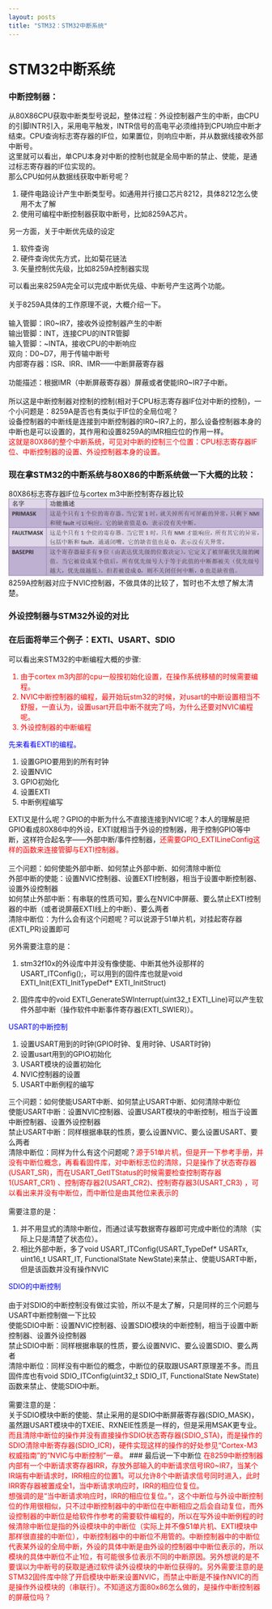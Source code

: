 ```yaml
---
layout: posts
title: "STM32：STM32中断系统"
---
```


# STM32中断系统
### 中断控制器：
从80X86CPU获取中断类型号说起，整体过程：外设控制器产生的中断，由CPU的引脚INTR引入，采用电平触发，INTR信号的高电平必须维持到CPU响应中断才结束。CPU查询标志寄存器的IF位，如果置位，则响应中断，并从数据线接收外部中断号。<br>
这里就可以看出，单CPU本身对中断的控制也就是全局中断的禁止、使能，是通过标志寄存器的IF位实现的。<br>
那么CPU如何从数据线获取中断号呢？<br>

1. 硬件电路设计产生中断类型号。如通用并行接口芯片8212，具体8212怎么使用不太了解
2. 使用可编程中断控制器获取中断号，比如8259A芯片。

另一方面，关于中断优先级的设定

1. 软件查询
2. 硬件查询优先方式，比如菊花链法
3. 矢量控制优先级，比如8259A控制器实现

可以看出来8259A完全可以完成中断优先级、中断号产生这两个功能。<br><br>
关于8259A具体的工作原理不说，大概介绍一下。<br><br>
输入管脚：IR0~IR7，接收外设控制器产生的中断<br>
输出管脚：INT，连接CPU的INTR管脚<br>
输入管脚：~INTA，接收CPU的中断响应<br>
双向：D0~D7，用于传输中断号<br>
内部寄存器：ISR、IRR、IMR——中断屏蔽寄存器<br><br>
功能描述：根据IMR（中断屏蔽寄存器）屏蔽或者使能IR0~IR7子中断。<br><br>
所以这是中断控制器对控制的控制(相对于CPU标志寄存器IF位对中断的控制)，一个小问题是：8259A是否也有类似于IF位的全局位呢？<br>
设备控制器的中断线是连接到中断控制器的IR0~IR7上的，那么设备控制器本身的中断也是可以设置的，其作用和设置8259A的IMR相应位的作用一样。<br>
<font color="red">这就是80X86的整个中断系统，可见对中断的控制三个位置：CPU标志寄存器IF位、中断控制器的设置、外设控制器本身的设置。</font>
### 现在拿STM32的中断系统与80X86的中断系统做一下大概的比较：
80X86标志寄存器IF位与cortex m3中断控制寄存器比较<img src="/images/stm32/cortex中断寄存器.jpg" width="800"><br>
8259A控制器对应于NVIC控制器，不做具体的比较了，暂时也不太想了解太清楚。<br>
### 外设控制器与STM32外设的对比
### 在后面将举三个例子：EXTI、USART、SDIO
可以看出来STM32的中断编程大概的步骤:
<font color="red">

1. 由于cortex m3内部的cpu一般按初始化设置，在操作系统移植的时候需要编程。
2. NVIC中断控制器的编程，最开始玩stm32的时候，对usart的中断设置相当不舒服，一直认为，设置usart开启中断不就完了吗，为什么还要对NVIC编程呢。
3. 外设控制器的中断编程

</font>
<font color="blue">
先来看看EXTI的编程。</font>

1. 设置GPIO要用到的所有时钟
2. 设置NVIC
3. GPIO初始化
4. 设置EXTI
5. 中断例程编写

EXTI又是什么呢？GPIO的中断为什么不直接连接到NVIC呢？本人的理解是把GPIO看成80X86中的外设，EXTI就相当于外设的控制器，用于控制GPIO等中断，这样符合起名字——外部中断/事件控制器，<font color="red">还需要GPIO_EXTILineConfig这样的函数来连接管脚与EXTI控制器。</font><br><br>
三个问题：如何使能外部中断、如何禁止外部中断、如何清除中断位<br>
外部中断的使能：设置NVIC控制器、设置EXTI控制器，相当于设置中断控制器、设置外设控制器<br>
如何禁止外部中断：有串联的性质可知，要么在NVIC中屏蔽、要么禁止EXTI控制器的中断（或者说屏蔽EXTI线上的中断）、要么两者<br>
清除中断位：为什么会有这个问题呢？可以说源于51单片机，对挂起寄存器(EXTI_PR)设置即可

另外需要注意的是：

1. stm32f10x的外设库中并没有像使能、中断其他外设那样的USART_ITConfig();，可以用到的固件库也就是void EXTI_Init(EXTI_InitTypeDef* EXTI_InitStruct)

2. 固件库中的void EXTI_GenerateSWInterrupt(uint32_t EXTI_Line)可以产生软件外部中断（操作软件中断事件寄存器(EXTI_SWIER)）。

<font color="blue">
USART的中断控制</font>

1. 设置USART用到的时钟(GPIO时钟、复用时钟、USART时钟)
2. 设置usart用到的GPIO初始化
3. USART模块的设置初始化
4. NVIC控制器的设置
5. USART中断例程的编写

三个问题：如何使能USART中断、如何禁止USART中断、如何清除中断位<br>
使能USART中断：设置NVIC控制器、设置USART模块的中断控制，相当于设置中断控制器、设置外设控制器<br>
禁止USART中断：同样根据串联的性质，要么设置NVIC、要么设置USART、要么两者<br>
清除中断位：同样为什么有这个问题呢？<font color="red">源于51单片机，但是开一下参考手册，并没有中断位概念，再看看固件库，对中断标志位的清除，只是操作了状态寄存器(USART_SR)，而在USART_GetITStatus的时候需要检查控制寄存器1(USART_CR1) 、控制寄存器2(USART_CR2)、控制寄存器3(USART_CR3)  ，可以看出来并没有中断位，而中断位是由其他位来表示的</font><br><br>
需要注意的是：

1. 并不用显式的清除中断位，而通过读写数据寄存器即可完成中断位的清除（实际上只是清楚了状态位）。
2. 相比外部中断，多了void USART_ITConfig(USART_TypeDef* USARTx, uint16_t USART_IT, FunctionalState NewState)来禁止、使能USART中断，但是该函数并没有操作NVIC

<font color="blue">
SDIO的中断控制</font><br><br>
由于对SDIO的中断控制没有做过实验，所以不是太了解，只是同样的三个问题与USART中断控制做一下比较<br>
使能SDIO中断：设置NVIC控制器、设置SDIO模块的中断控制，相当于设置中断控制器、设置外设控制器<br>
禁止SDIO中断：同样根据串联的性质，要么设置NVIC、要么设置SDIO、要么两者<br>
清除中断位：同样没有中断位的概念，中断位的获取跟USART原理差不多。而且固件库也有void SDIO_ITConfig(uint32_t SDIO_IT, FunctionalState NewState)函数来禁止、使能SDIO中断。<br><br>
需要注意的是：<br>
关于SDIO模块中断的使能、禁止采用的是SDIO中断屏蔽寄存器(SDIO_MASK)，虽然跟USART模块中的TXEIE、RXNEIE性质是一样的，但是采用MSAK更专业。<br>
<font color="red">
而且清除中断位的操作并没有直接操作SDIO状态寄存器(SDIO_STA)，而是操作的SDIO清除中断寄存器(SDIO_ICR)，硬件实现这样的操作的好处参见“Cortex-M3权威指南”的“NVIC与中断控制”一章。</font>
### 最后说一下中断位
<font color="red">
在8259中断控制器内部有一个中断请求寄存器IRR，存放外部输入的中断请求信号IR0~IR7，当某个IR端有中断请求时，IRR相应的位置1。可以允许8个中断请求信号同时进入，此时IRR寄存器被置成全1，当中断请求响应时，IRR的相应位复位。<br>
想强调的是“当中断请求响应时，IRR的相应位复位。”，这个中断位与外设中断控制位的作用很相似，只不过中断控制器中的中断位在中断相应之后会自动复位，而外设控制器的中断位是给软件作参考的需要软件编程的，所以在写外设中断例程的时候清除中断位是指的外设模块中的中断位（实际上并不像51单片机、EXTI模块中那样很直接的中断位），中断控制器中的中断位不用管的。中断控制器中的中断位代表某外设的全局中断，外设的具体中断是由外设的控制器中中断位表示的，所以模块的具体中断位不止1位，有可能很多位表示不同的中断原因。另外想说的是不要误以为中断号的获取是通过软件读外设模块的中断位获得的。另外需要注意的是STM32固件库中除了开启模块中断来设置NVIC，而禁止中断是不操作NVIC的而是操作外设模块的（串联行）。不知道这方面80x86怎么做的，是操作中断控制器的屏蔽位吗？
</font>